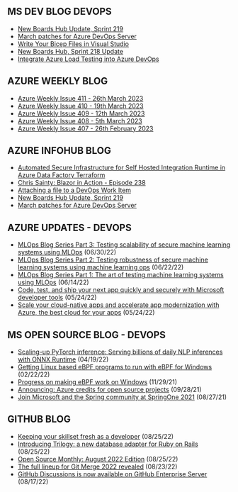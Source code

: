 ## MS DEV BLOG DEVOPS 

<!-- DEVBLOGDEVOPS:START -->
- [New Boards Hub Update, Sprint 219](https://devblogs.microsoft.com/devops/new-boards-hub-update-sprint-219/)
- [March patches for Azure DevOps Server](https://devblogs.microsoft.com/devops/march-patches-for-azure-devops-server/)
- [Write Your Bicep Files in Visual Studio](https://devblogs.microsoft.com/devops/write-your-bicep-files-in-visual-studio/)
- [New Boards Hub, Sprint 218 Update](https://devblogs.microsoft.com/devops/new-boards-hub-sprint-218-update/)
- [Integrate Azure Load Testing into Azure DevOps](https://devblogs.microsoft.com/devops/integrate-azure-load-testing-into-azure-devops/)
<!-- DEVBLOGDEVOPS:END -->


## AZURE WEEKLY BLOG

<!-- AZUREWEEKLY:START -->
- [Azure Weekly Issue 411 - 26th March 2023](https://azureweekly.info/issue-411.html)
- [Azure Weekly Issue 410 - 19th March 2023](https://azureweekly.info/issue-410.html)
- [Azure Weekly Issue 409 - 12th March 2023](https://azureweekly.info/issue-409.html)
- [Azure Weekly Issue 408 - 5th March 2023](https://azureweekly.info/issue-408.html)
- [Azure Weekly Issue 407 - 26th February 2023](https://azureweekly.info/issue-407.html)
<!-- AZUREWEEKLY:END -->

## AZURE INFOHUB BLOG 

<!-- AZUREINFOHUB:START -->
- [Automated Secure Infrastructure for Self Hosted Integration Runtime in Azure Data Factory Terraform](https://techcommunity.microsoft.com/t5/integrations-on-azure-blog/automated-secure-infrastructure-for-self-hosted-integration/ba-p/3636883)
- [Chris Sainty: Blazor in Action - Episode 238](http://feed.azuredevops.show/chris-sainty-blazor-in-action-episode-238)
- [Attaching a file to a DevOps Work Item](https://techcommunity.microsoft.com/t5/integrations-on-azure-blog/attaching-a-file-to-a-devops-work-item/ba-p/3747394)
- [New Boards Hub Update, Sprint 219](https://devblogs.microsoft.com/devops/new-boards-hub-update-sprint-219/)
- [March patches for Azure DevOps Server](https://devblogs.microsoft.com/devops/march-patches-for-azure-devops-server/)
<!-- AZUREINFOHUB:END -->


## AZURE UPDATES - DEVOPS 

<!-- AZUREUPDATES:START -->

 - [MLOps Blog Series Part 3: Testing scalability of secure machine learning systems using MLOps](https://azure.microsoft.com/blog/mlops-blog-series-part-3-testing-scalability-of-secure-machine-learning-systems-using-mlops/) (06/30/22)
 - [MLOps Blog Series Part 2: Testing robustness of secure machine learning systems using machine learning ops](https://azure.microsoft.com/blog/mlops-blog-series-part-2-testing-robustness-of-secure-machine-learning-systems-using-machine-learning-ops/) (06/22/22)
 - [MLOps Blog Series Part 1: The art of testing machine learning systems using MLOps](https://azure.microsoft.com/blog/mlops-blog-series-part-1-the-art-of-testing-machine-learning-systems-using-mlops/) (06/14/22)
 - [Code, test, and ship your next app quickly and securely with Microsoft developer tools](https://azure.microsoft.com/blog/code-test-and-ship-your-next-app-quickly-and-securely-with-microsoft-developer-tools/) (05/24/22)
 - [Scale your cloud-native apps and accelerate app modernization with Azure, the best cloud for your apps](https://azure.microsoft.com/blog/scale-your-cloudnative-apps-and-accelerate-app-modernization-with-azure-the-best-cloud-for-your-apps/) (05/24/22)
<!-- AZUREUPDATES:END -->


## MS OPEN SOURCE BLOG - DEVOPS 

<!-- MSOPENSOURCEBLOG:START -->

 - [Scaling-up PyTorch inference: Serving billions of daily NLP inferences with ONNX Runtime](https://cloudblogs.microsoft.com/opensource/2022/04/19/scaling-up-pytorch-inference-serving-billions-of-daily-nlp-inferences-with-onnx-runtime/) (04/19/22)
 - [Getting Linux based eBPF programs to run with eBPF for Windows](https://cloudblogs.microsoft.com/opensource/2022/02/22/getting-linux-based-ebpf-programs-to-run-with-ebpf-for-windows/) (02/22/22)
 - [Progress on making eBPF work on Windows](https://cloudblogs.microsoft.com/opensource/2021/11/29/progress-on-making-ebpf-work-on-windows/) (11/29/21)
 - [Announcing: Azure credits for open source projects](https://cloudblogs.microsoft.com/opensource/2021/09/28/announcing-azure-credits-for-open-source-projects/) (09/28/21)
 - [Join Microsoft and the Spring community at SpringOne 2021](https://cloudblogs.microsoft.com/opensource/2021/08/27/join-microsoft-and-the-spring-community-at-springone-2021/) (08/27/21)
<!-- MSOPENSOURCEBLOG:END -->


## GITHUB BLOG


<!-- GITHUB:START -->

 - [Keeping your skillset fresh as a developer](https://github.blog/2022-08-25-keeping-your-skillset-fresh-as-a-developer/) (08/25/22)
 - [Introducing Trilogy: a new database adapter for Ruby on Rails](https://github.blog/2022-08-25-introducing-trilogy-a-new-database-adapter-for-ruby-on-rails/) (08/25/22)
 - [Open Source Monthly: August 2022 Edition](https://github.blog/2022-08-25-open-source-monthly-august-2022-edition/) (08/25/22)
 - [The full lineup for Git Merge 2022 revealed](https://github.blog/2022-08-23-the-full-lineup-for-git-merge-2022-revealed/) (08/23/22)
 - [GitHub Discussions is now available on GitHub Enterprise Server](https://github.blog/2022-08-17-github-discussions-is-now-available-on-github-enterprise-server/) (08/17/22)
<!-- GITHUB:END -->
